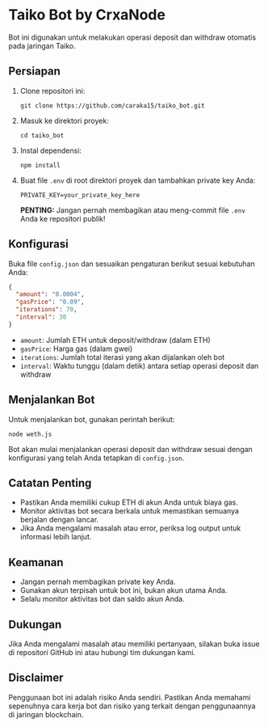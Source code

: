 # Taiko Bot by CrxaNode

Bot ini digunakan untuk melakukan operasi deposit dan withdraw otomatis pada jaringan Taiko.

## Persiapan

1. Clone repositori ini:

   ```
   git clone https://github.com/caraka15/taiko_bot.git
   ```

2. Masuk ke direktori proyek:

   ```
   cd taiko_bot
   ```

3. Instal dependensi:

   ```
   npm install
   ```

4. Buat file `.env` di root direktori proyek dan tambahkan private key Anda:
   ```
   PRIVATE_KEY=your_private_key_here
   ```
   **PENTING:** Jangan pernah membagikan atau meng-commit file `.env` Anda ke repositori publik!

## Konfigurasi

Buka file `config.json` dan sesuaikan pengaturan berikut sesuai kebutuhan Anda:

```json
{
  "amount": "0.0004",
  "gasPrice": "0.09",
  "iterations": 70,
  "interval": 30
}
```

- `amount`: Jumlah ETH untuk deposit/withdraw (dalam ETH)
- `gasPrice`: Harga gas (dalam gwei)
- `iterations`: Jumlah total iterasi yang akan dijalankan oleh bot
- `interval`: Waktu tunggu (dalam detik) antara setiap operasi deposit dan withdraw

## Menjalankan Bot

Untuk menjalankan bot, gunakan perintah berikut:

```
node weth.js
```

Bot akan mulai menjalankan operasi deposit dan withdraw sesuai dengan konfigurasi yang telah Anda tetapkan di `config.json`.

## Catatan Penting

- Pastikan Anda memiliki cukup ETH di akun Anda untuk biaya gas.
- Monitor aktivitas bot secara berkala untuk memastikan semuanya berjalan dengan lancar.
- Jika Anda mengalami masalah atau error, periksa log output untuk informasi lebih lanjut.

## Keamanan

- Jangan pernah membagikan private key Anda.
- Gunakan akun terpisah untuk bot ini, bukan akun utama Anda.
- Selalu monitor aktivitas bot dan saldo akun Anda.

## Dukungan

Jika Anda mengalami masalah atau memiliki pertanyaan, silakan buka issue di repositori GitHub ini atau hubungi tim dukungan kami.

## Disclaimer

Penggunaan bot ini adalah risiko Anda sendiri. Pastikan Anda memahami sepenuhnya cara kerja bot dan risiko yang terkait dengan penggunaannya di jaringan blockchain.
